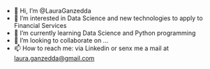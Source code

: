 - 👋 Hi, I’m @LauraGanzedda
- 👀 I’m interested in Data Science and new technologies to apply to Financial Services
- 🌱 I’m currently learning Data Science and Python programming
- 💞️ I’m looking to collaborate on ...
- 📫 How to reach me: via Linkedin or senx me a mail at laura.ganzedda@gmail.com

<!---
LauraGanzedda/LauraGanzedda is a ✨ special ✨ repository because its `README.md` (this file) appears on your GitHub profile.
You can click the Preview link to take a look at your changes.
--->
